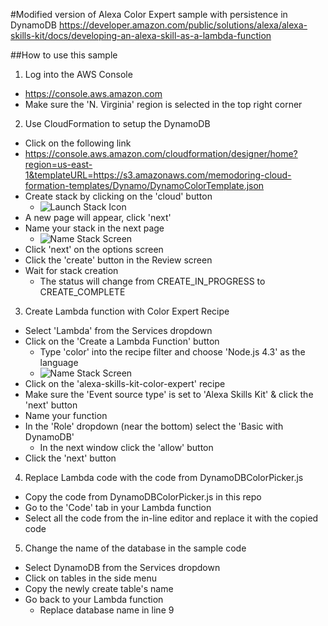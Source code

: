 #Modified version of Alexa Color Expert sample with persistence in DynamoDB
https://developer.amazon.com/public/solutions/alexa/alexa-skills-kit/docs/developing-an-alexa-skill-as-a-lambda-function

##How to use this sample
1. Log into the AWS Console
  * https://console.aws.amazon.com
  * Make sure the 'N. Virginia' region is selected in the top right corner
2. Use CloudFormation to setup the DynamoDB
  * Click on the following link
  * https://console.aws.amazon.com/cloudformation/designer/home?region=us-east-1&templateURL=https://s3.amazonaws.com/memodoring-cloud-formation-templates/Dynamo/DynamoColorTemplate.json
  * Create stack by clicking on the 'cloud' button
    * ![Launch Stack Icon](https://s3.amazonaws.com/memodoring-images/DynamoColorPicker/Create_Stack.png)
  * A new page will appear, click 'next'
  * Name your stack in the next page
    * ![Name Stack Screen](https://s3.amazonaws.com/memodoring-images/DynamoColorPicker/name-stack.png)
  * Click 'next' on the options screen
  * Click the 'create' button in the Review screen
  * Wait for stack creation
    * The status will change from CREATE_IN_PROGRESS to CREATE_COMPLETE
3. Create Lambda function with Color Expert Recipe
  * Select 'Lambda' from the Services dropdown
  * Click on the 'Create a Lambda Function' button
    * Type 'color' into the recipe filter and choose 'Node.js 4.3' as the language
    * ![Name Stack Screen](https://s3.amazonaws.com/memodoring-images/DynamoColorPicker/color-expert-recipe.png)
  * Click on the 'alexa-skills-kit-color-expert' recipe
  * Make sure the 'Event source type' is set to 'Alexa Skills Kit' & click the 'next' button
  * Name your function
  * In the 'Role' dropdown (near the bottom) select the 'Basic with DynamoDB'
    * In the next window click the 'allow' button
  * Click the 'next' button
4. Replace Lambda code with the code from DynamoDBColorPicker.js
  * Copy the code from DynamoDBColorPicker.js in this repo
  * Go to the 'Code' tab in your Lambda function
  * Select all the code from the in-line editor and replace it with the copied code
5. Change the name of the database in the sample code
  * Select DynamoDB from the Services dropdown
  * Click on tables in the side menu
  * Copy the newly create table's name
  * Go back to your Lambda function
    * Replace database name in line 9
